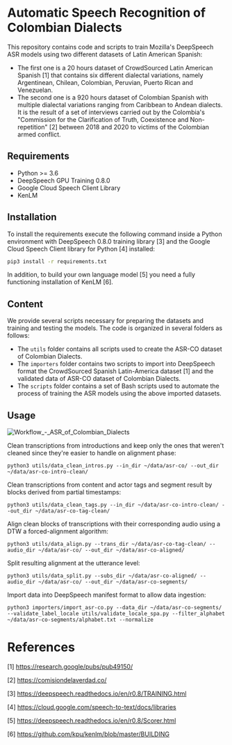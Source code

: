 # Automatic Speech Recognition of Colombian Dialects

This repository contains code and scripts to train Mozilla's DeepSpeech ASR models using two different datasets of
Latin American Spanish:

- The first one is a 20 hours dataset of CrowdSourced Latin American Spanish [1] that contains six different dialectal
variations, namely Argentinean, Chilean, Colombian, Peruvian, Puerto Rican and Venezuelan.
- The second one is a 920 hours dataset of Colombian Spanish with multiple dialectal variations ranging from Caribbean
to Andean dialects. It is the result of a set of interviews carried out by the Colombia's "Commission for the
Clarification of Truth, Coexistence and Non-repetition" [2] between 2018 and 2020 to victims of the Colombian armed
conflict.

## Requirements
- Python >= 3.6
- DeepSpeech GPU Training 0.8.0
- Google Cloud Speech Client Library
- KenLM

## Installation

To install the requirements execute the following command inside a Python environment with DeepSpeech 0.8.0 training
library [3] and the Google Cloud Speech Client library for Python [4] installed:

```bash
pip3 install -r requirements.txt 
```

In addition, to build your own language model [5] you need a fully functioning installation of KenLM [6].

## Content

We provide several scripts necessary for preparing the datasets and training and testing the models. The code is
organized in several folders as follows:

- The `utils` folder contains all scripts used to create the ASR-CO dataset of Colombian Dialects.
- The `importers` folder contains two scripts to import into DeepSpeech format the CrowdSourced Spanish Latin-America
dataset [1] and the validated data of ASR-CO dataset of Colombian Dialects.
- The `scripts` folder contains a set of Bash scripts used to automate the process of training the ASR models using the
above imported datasets.

## Usage

![Workflow_-_ASR_of_Colombian_Dialects](/uploads/-/system/personal_snippet/2050408/d964de8c3f38ea7e5e1f37e8d4726001/Workflow_-_ASR_of_Colombian_Dialects.png)

Clean transcriptions from introductions and keep only the ones that weren't cleaned since they're easier to handle 
on alignment phase:

```
python3 utils/data_clean_intros.py --in_dir ~/data/asr-co/ --out_dir ~/data/asr-co-intro-clean/
```

Clean transcriptions from content and actor tags and segment result by blocks derived from partial timestamps:

```
python3 utils/data_clean_tags.py --in_dir ~/data/asr-co-intro-clean/ --out_dir ~/data/asr-co-tag-clean/
```

Align clean blocks of transcriptions with their corresponding audio using a DTW a forced-alignment algorithm:

```
python3 utils/data_align.py --trans_dir ~/data/asr-co-tag-clean/ --audio_dir ~/data/asr-co/ --out_dir ~/data/asr-co-aligned/
```

Split resulting alignment at the utterance level:

```
python3 utils/data_split.py --subs_dir ~/data/asr-co-aligned/ --audio_dir ~/data/asr-co/ --out_dir ~/data/asr-co-segments/
```

Import data into DeepSpeech manifest format to allow data ingestion:

```
python3 importers/import_asr-co.py --data_dir ~/data/asr-co-segments/ --validate_label_locale utils/validate_locale_spa.py --filter_alphabet ~/data/asr-co-segments/alphabet.txt --normalize
```

# References

[1] https://research.google/pubs/pub49150/

[2] https://comisiondelaverdad.co/

[3] https://deepspeech.readthedocs.io/en/r0.8/TRAINING.html

[4] https://cloud.google.com/speech-to-text/docs/libraries

[5] https://deepspeech.readthedocs.io/en/r0.8/Scorer.html

[6] https://github.com/kpu/kenlm/blob/master/BUILDING
